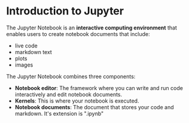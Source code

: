 # Introduction to Jupyter

The Jupyter Notebook is an **interactive computing environment** that enables users to create notebook documents that include:

* live code
* markdown text
* plots
* images

The Jupyter Notebook combines three components:

* **Notebook editor**: The framework where you can write and run code interactively and edit notebook documents.
* **Kernels**: This is where your notebook is executed.
* **Notebook documents**: The document that stores your code and markdown. It's extension is ".ipynb"
